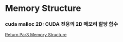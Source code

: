 # Memory Structure

### cuda malloc 2D: CUDA 전용의 2D 메모리 할당 함수 



[Return Par3 Memory Structure](../README.md)  